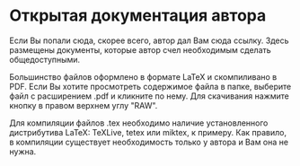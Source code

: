# Открытая документация автора

Если Вы попали сюда, скорее всего, автор дал Вам сюда ссылку. Здесь размещены
документы, которые автор счел необходимым сделать общедоступными. 

Большинство файлов оформлено в формате LaTeX и скомпиливано в PDF. Если Вы хотите просмотреть содержимое файла в папке, выберите файл с расширением .pdf и кликните по нему. Для скачивания нажмите кнопку в правом верхнем углу "RAW".

Для компиляции файлов .tex необходимо наличие установленного дистрибутива LaTeX: TeXLive, tetex или miktex, к примеру. Как правило, в компиляции существует необходимость только у автора и Вам она не нужна.
